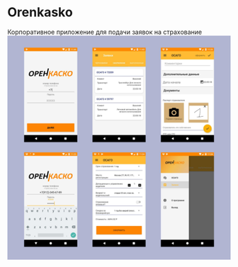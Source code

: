 # Orenkasko
Корпоративное приложение для подачи заявок на страхование
![скрины](preview/details.jpg)
